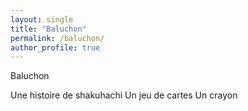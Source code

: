 ```yaml
---
layout: single
title: "Baluchon"
permalink: /baluchon/
author_profile: true
---
```


Baluchon 

Une histoire de shakuhachi
Un jeu de cartes
Un crayon
